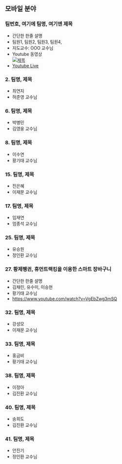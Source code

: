 ## 모바일 분야

### 팀번호, 여기에 팀명, 여기엔 제목
  - 간단한 한줄 설명
  - 팀원1, 팀원2, 팀원3, 팀원4, 
  - 지도교수: OOO 교수님
  - Youtube 동영상 <br/>
 [![제목](https://img.youtube.com/vi/bnDbjydNtZs/0.jpg)](https://www.youtube.com/watch?v=bnDbjydNtZs)
  - [Youtube Live]()

### 2. 팀명, 제목	
- 최연지
- 허준영 교수님

### 6. 팀명, 제목	
- 박병민
- 김영웅 교수님

### 8. 팀명, 제목	
- 이수연
- 황기태 교수님

### 15. 팀명, 제목	
- 진은혜	
- 이재문 교수님

### 17. 팀명, 제목	
- 임재연 	
- 엄종석 교수님

### 25. 팀명, 제목	
- 유승원
- 정인환 교수님

### 27. 황제펭귄, 휴먼트랙킹을 이용한 스마트 장바구니
- 간단한 한줄 설명
- 김채린, 유수미, 이승현
- 황기태 교수님
- https://www.youtube.com/watch?v=VgEbZwg3mSQ <br/>

### 32. 팀명, 제목	
- 강성모
- 이재문 교수님

### 33. 팀명, 제목	
- 홍금비 	
- 황기태 교수님

### 38. 팀명, 제목	
- 이정아	
- 김진환 교수님

### 40. 팀명, 제목	
- 송희도	
- 김진환 교수님

### 41. 팀명, 제목	
- 안진기 	
- 정인환 교수님
